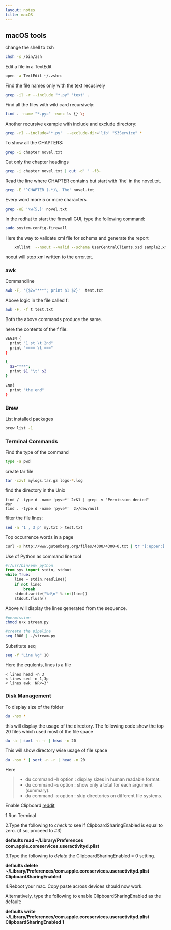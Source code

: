 ```yaml
---
layout: notes 
title: macOS
---
```



## macOS tools

change the shell to zsh

```bash
chsh -s /bin/zsh
```

Edit a file in a TextEdit

```bash
open -a TextEdit ~/.zshrc
```

Find the file names only with the text recusively

```bash
grep -il -r --include "*.py" 'text' .
```

Find all the files with wild card recursively:

```bash
find . -name "*.pyc" -exec ls {} \;
```

Another recursive example with include and exclude directory:

```bash
grep -rI --include='*.py'  --exclude-dir='lib' "S3Service" *
```

To show all the CHAPTERS:

```bash
grep -i chapter novel.txt
```

Cut only the chapter headings

```bash
grep -i chapter novel.txt | cut -d' ' -f3-
```

Read the line where CHAPTER contains but start with 'the' in the novel.txt.

```bash
grep -E '^CHAPTER (.*)\. The' novel.txt
```

Every word more 5 or more characters

```bash
grep -oE '\w{5,}' novel.txt
```

In the redhat to start the firewall GUI, type the following command:

```bash
sudo system-config-firewall
```

Here the way to validate xml file for schema and generate the report

```bash
	xmllint  --noout --valid --schema UserCentralClients.xsd sample2.xml > error.txt 2>&1
```

noout will stop xml written to the error.txt. 

### awk

Commandline

```bash
awk -F, '{$2="***"; print $1 $2}'  test.txt
```

Above logic in the file called f:

```bash
awk -F, -f t test.txt 
```

Both the above commands produce the same.

here the contents of the f file:

```bash
BEGIN {
  print "1 st \t 2nd"
  print "==== \t ==="
}

{
  $2="***";
  print $1 "\t" $2
}

END{
  print "the end"
}

```

### Brew

List installed packages

```bash
brew list -1
```

### Terminal Commands

Find the type of the command

```bash
type -a pwd
```

create tar file

```bash
tar -czvf mylogs.tar.gz logs-*.log
```

find the directory in the Unix

```shell
find / -type d -name 'pyve*' 2>&1 | grep -v "Permission denied"
#or
find . -type d -name 'pyve*'  2>/dev/null
```

filter the file lines:

```bash
sed -n '1 , 3 p' my.txt > test.txt
```

Top occurrence words in a page

```bash
curl -s http://www.gutenberg.org/files/4300/4300-0.txt | tr '[:upper:]' '[:lower:]' | grep -oE '\w+' | sort | uniq -c | sort -nr | head -n 10
```

Use of Python as command line tool

```python
#!/usr/bin/env python
from sys import stdin, stdout
while True:
    line = stdin.readline()
    if not line:
        break
    stdout.write("%d\n" % int(line))
    stdout.flush()
```

Above will display the lines generated from the sequence. 

```bash
#permission
chmod u+x stream.py

#create the pipeline
seq 1000 | ./stream.py
```

Substitute seq

```bash
seq -f "Line %g" 10
```

Here the equlents, lines is a file

```
< lines head -n 3
< lines sed -n 1,3p
< lines awk 'NR<=3'
```

### Disk Management

To display size of the folder

```bash
du -hsx *
```

this will display the usage of the directory.
The following code show the top 20 files which used most of the file space

```bash
du -a | sort -n -r | head -n 20
```

This will show directory wise usage of file space

```bash
du -hsx * | sort -n -r | head -n 20
```

Here

>  - du command -h option : display sizes in human readable format.
>  - du command -s option : show only a total for each argument (summary).
>  - du command -x option : skip directories on different file systems.

Enable Clipboard [reddit](https://www.reddit.com/r/MacOS/comments/k149hz/universal_clipboard_and_safari_links_not_working/)

1.Run Terminal

2.Type the following to _check_ to see if ClipboardSharingEnabled is equal to zero. (if so, proceed to #3)

**defaults read ~/Library/Preferences com.apple.coreservices.useractivityd.plist**

3.Type the following to _delete_ the ClipboardSharingEnabled = 0 setting.

**defaults delete ~/Library/Preferences/com.apple.coreservices.useractivityd.plist ClipboardSharingEnabled**

4.Reboot your mac. Copy paste across devices should now work.

Alternatively, type the following to enable ClipboardSharingEnabled as the default:

**defaults write ~/Library/Preferences/com.apple.coreservices.useractivityd.plist ClipboardSharingEnabled 1**